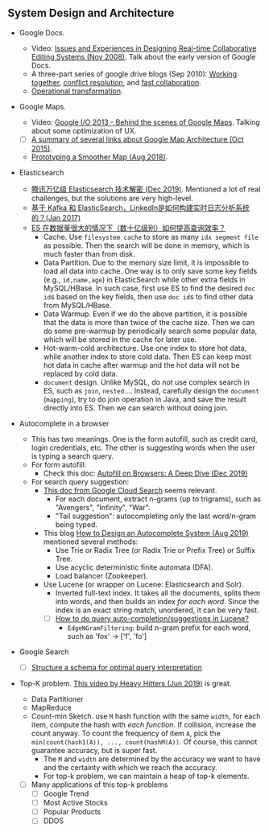 
## System Design and Architecture
* Google Docs. 
  * Video: [Issues and Experiences in Designing Real-time Collaborative Editing Systems (Nov 2008)](https://www.youtube.com/watch?v=84zqbXUQIHc). Talk about the early version of Google Docs.
  * A three-part series of google drive blogs (Sep 2010): [Working together](https://drive.googleblog.com/2010/09/whats-different-about-new-google-docs_21.html), [conflict resolution](https://drive.googleblog.com/2010/09/whats-different-about-new-google-docs_22.html), and [fast collaboration](https://drive.googleblog.com/2010/09/whats-different-about-new-google-docs.html).
  * [Operational transformation](http://www.codecommit.com/blog/java/understanding-and-applying-operational-transformation).
* Google Maps. 
  * Video: [Google I/O 2013 - Behind the scenes of Google Maps](https://www.youtube.com/watch?time_continue=2230&v=ybXVRYWqN6s). Talking about some optimization of UX.
  * [ ] [A summary of several links about Google Map Architecture (Oct 2015)](https://massivetechinterview.blogspot.com/2015/10/google-map-architecture.html).
  * [Prototyping a Smoother Map (Aug 2018)](https://medium.com/google-design/google-maps-cb0326d165f5).
* Elasticsearch
  * [腾讯万亿级 Elasticsearch 技术解密 (Dec 2019)](https://mp.weixin.qq.com/s/CNf75yT0A0QPki-Qhw3_8w). Mentioned a lot of real challenges, but the solutions are very high-level.
  * [基于 Kafka 和 ElasticSearch，LinkedIn是如何构建实时日志分析系统的？(Jan 2017)](https://www.sohu.com/a/123749588_355140)
  * [ES 在数据量很大的情况下（数十亿级别）如何提高查询效率？](https://github.com/doocs/advanced-java/blob/master/docs/high-concurrency/es-optimizing-query-performance.md)
    * Cache. Use `filesystem cache` to store as many `idx segment file` as possible. Then the search will be done in memory, which is much faster than from disk.
    * Data Partition. Due to the memory size limit, it is impossible to load all data into cache. One way is to only save some key fields (e.g., `id,name,age`) in ElasticSearch while other extra fields in MySQL/HBase. In such case, first use ES to find the desired `doc id`s based on the key fields, then use `doc id`s to find other data from MySQL/HBase.
    * Data Warmup. Even if we do the above partition, it is possible that the data is more than twice of the cache size. Then we can do some pre-warmup by periodically search some popular data, which will be stored in the cache for later use.
    * Hot-warm-cold architecture. Use one index to store hot data, while another index to store cold data. Then ES can keep most hot data in cache after warmup and the hot data will not be replaced by cold data.
    * `document` design. Unlike MySQL, do not use complex search in ES, such as `join`, `nested`.... Instead, carefully design the `document` (`mapping`), try to do join operation in Java, and save the result directly into ES. Then we can search without doing join.

* Autocomplete in a browser
  * This has two meanings. One is the form autofill, such as credit card, login credentials, etc. The other is suggesting words when the user is typing a search query.
  * For form autofill:
    * Check this doc: [Autofill on Browsers: A Deep Dive (Dec 2019)](https://tech.ebayinc.com/engineering/autofill-deep-dive/)
  * For search query suggestion:
    * [This doc from Google Cloud Search](https://developers.google.com/cloud-search/docs/guides/autocomplete) seems relevant.
      * For each document, extract n-grams (up to trigrams), such as "Avengers", "Infinity", "War".
      * "Tail suggestion": autocompleting only the last word/n-gram being typed.
    * This blog [How to Design an Autocomplete System (Aug 2019)](https://dzone.com/articles/how-to-design-a-autocomplete-system) mentioned several methods:
      * Use Trie or Radix Tree (or Radix Trie or Prefix Tree) or Suffix Tree.
      * Use acyclic deterministic finite automata (DFA).
      * Load balancer (Zookeeper). 
    * Use Lucene (or wrapper on Lucene: Elasticsearch and Solr).
      * Inverted full-text index. It takes all the documents, splits them into words, and then builds an index *for each word*. Since the index is an exact string match, unordered, it can be very fast.
      * [ ] [How to do query auto-completion/suggestions in Lucene?](https://stackoverflow.com/questions/120180/how-to-do-query-auto-completion-suggestions-in-lucene)
        * `EdgeNGramFiltering`: build n-gram prefix for each word, such as 'fox' -> ['f', 'fo']

* Google Search
  * [ ] [Structure a schema for optimal query interpretation](https://developers.google.com/cloud-search/docs/guides/query-interpretation)

* Top-K problem. [This video by Heavy Hitters (Jun 2019)](https://www.youtube.com/watch?v=kx-XDoPjoHw&ab_channel=SystemDesignInterview) is great.
  * Data Partitioner
  * MapReduce
  * Count-min Sketch.  use `M` hash function with the same `width`, for each item, compute the hash with *each function*. If collision, increase the count anyway. To count the frequency of item `A`, pick the `min(count(hash1(A)), ..., count(hashM(A))`. Of course, this cannot guarantee accuracy, but is super fast.
    * The `M` and `width` are determined by the accuracy we want to have and the certainty with which we reach the accuracy.
    * For top-k problem, we can maintain a heap of top-k elements.
  * [ ] Many applications of this top-k problems
    * [ ] Google Trend
    * [ ] Most Active Stocks
    * [ ] Popular Products
    * [ ] DDOS